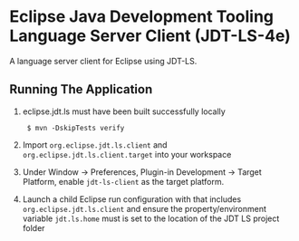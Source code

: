 # Eclipse Java Development Tooling Language Server Client (JDT-LS-4e)

A language server client for Eclipse using JDT-LS.

## Running The Application

1. eclipse.jdt.ls must have been built successfully locally

        $ mvn -DskipTests verify

2. Import `org.eclipse.jdt.ls.client` and `org.eclipse.jdt.ls.client.target` into your workspace
3. Under Window -> Preferences, Plugin-in Development -> Target Platform, enable `jdt-ls-client` as the target platform.
4. Launch a child Eclipse run configuration with that includes `org.eclipse.jdt.ls.client` and ensure the property/environment variable `jdt.ls.home` must is set to the location of the JDT LS project folder
